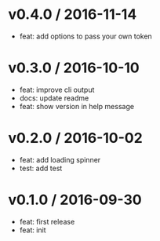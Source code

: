 
v0.4.0 / 2016-11-14
===================

  * feat: add options to pass your own token

v0.3.0 / 2016-10-10
==================

  * feat: improve cli output
  * docs: update readme
  * feat: show version in help message

v0.2.0 / 2016-10-02
===================

  * feat: add loading spinner
  * test: add test

v0.1.0 / 2016-09-30
===================

  * feat: first release
  * feat: init
